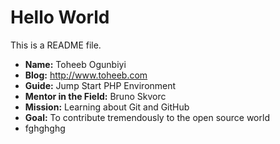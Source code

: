 # Hello World

This is a README file.

* **Name:** Toheeb Ogunbiyi
* **Blog:** http://www.toheeb.com
* **Guide:** Jump Start PHP Environment
* **Mentor in the Field:** Bruno Skvorc
* **Mission:** Learning about Git and GitHub
* **Goal:** To contribute tremendously to the open source world
* fghghghg